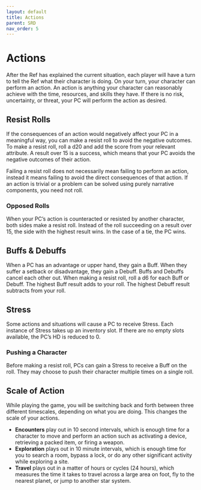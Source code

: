 ```yaml
---
layout: default
title: Actions
parent: SRD
nav_order: 5
---
```


# Actions

After the Ref has explained the current situation, each player will have a turn to tell the Ref what their character is doing. On your turn, your character can perform an action. An action is anything your character can reasonably achieve with the time, resources, and skills they have. If there is no risk, uncertainty, or threat, your PC will perform the action as desired.

## Resist Rolls

If the consequences of an action would negatively affect your PC in a meaningful way, you can make a resist roll to avoid the negative outcomes.
To make a resist roll, roll a d20 and add the score from your relevant attribute. A result over 15 is a success, which means that your PC avoids the negative outcomes of their action.

Failing a resist roll does not necessarily mean failing to perform an action, instead it means failing to avoid the direct consequences of that action.
If an action is trivial or a problem can be solved using purely narrative components, you need not roll.

### Opposed Rolls
When your PC’s action is counteracted or resisted by another character, both sides make a resist roll. Instead of the roll succeeding on a result over 15, the side with the highest result wins. In the case of a tie, the PC wins. 

## Buffs & Debuffs 

When a PC has an advantage or upper hand, they gain a Buff. When they suffer a setback or disadvantage, they gain a Debuff. Buffs and Debuffs cancel each other out. When making a resist roll, roll a d6 for each Buff or Debuff. The highest Buff result adds to your roll. The highest Debuff result subtracts from your roll.

## Stress

Some actions and situations will cause a PC to receive Stress. Each instance of Stress takes up an inventory slot. If there are no empty slots available, the PC’s HD is reduced to 0.

### Pushing a Character

Before making a resist roll, PCs can gain a Stress to receive a Buff on the roll. They may choose to push their character multiple times on a single roll.

## Scale of Action

While playing the game, you will be switching back and forth between three different timescales, depending on what you are doing. This changes the scale of your actions.
- **Encounters** play out in 10 second intervals, which is enough time for a character to move and perform an action such as activating a device, retrieving a packed item, or firing a weapon.
- **Exploration** plays out in 10 minute intervals, which is enough time for you to search a room, bypass a lock, or do any other significant activity while exploring a site.
- **Travel** plays out in a matter of hours or cycles (24 hours), which measures the time it takes to travel across a large area on foot, fly to the nearest planet, or jump to another star system.
